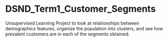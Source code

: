 # DSND_Term1_Customer_Segments
Unsupervised Learning Project to look at relationships between demographics features, organize the population into clusters, and see how prevalent customers are in each of the segments obtained.

